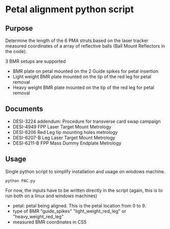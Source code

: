# Petal alignment python script

## Purpose

Determine the length of the 6 PMA struts based on the laser tracker measured coordinates
of a array of reflective balls (Ball Mount Reflectors in the code).

3 BMR setups are supported

* BMR plate on petal mounted on the 2 Guide spikes for petal insertion
* Light weight BMR plate mounted on the tip of the red leg for petal removal
* Heavy weight BMR plate mounted on the tip of the red leg for petal removal


## Documents

 * DESI-3224 addendum: Procedure for transverse card swap campaign
 * DESI-4949 FPP Laser Target Mount Metrology
 * DESI-6206 Red Leg tip mounting holes metrology
 * DESI-6207-B Leg Laser Target Mount Metrology
 * DESI-6211-B FPP Mass Dummy Endplate Metrology

## Usage

Single python script to simplify installation and usage on windows machine.

```python PAC.py```

For now, the inputs have to be written directly in the script
(again, this is to run both on a linux and windows machines)
  * petal: petal being aligned. This is the petal location from 0 to 9.
  * type of BMR "guide_spikes" "light_weight_red_leg" or "heavy_weight_red_leg"
  * measured BMR coordinates in CS5 


